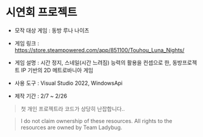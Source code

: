 # 시연회 프로젝트
- 모작 대상 게임 : 동방 루나 나이츠
- 게임 링크 : https://store.steampowered.com/app/851100/Touhou_Luna_Nights/
- 게임 설명 : 시간 정지, 스네일(시간 느려짐) 능력의 활용을 컨셉으로 한, 동방프로젝트 IP 기반의 2D 메트로바니아 게임

- 사용 도구 : Visual Studio 2022, WindowsApi
- 제작 기간 : 2/7 ~ 2/26

> 첫 개인 프로젝트라 코드가 상당히 난잡합니다..

> I do not claim ownership of these resources.
> All rights to the resources are owned by Team Ladybug.
